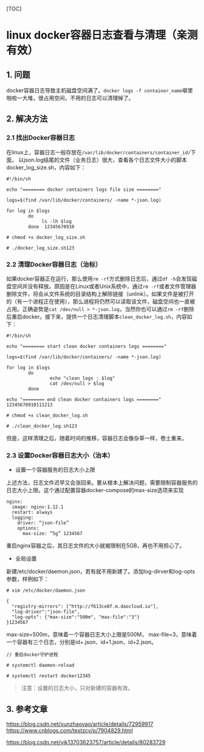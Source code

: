 [TOC]



# linux docker容器日志查看与清理（亲测有效）

## 1. 问题

docker容器日志导致主机磁盘空间满了。`docker logs -f container_name`噼里啪啦一大堆，很占用空间，不用的日志可以清理掉了。 

## 2. 解决方法

### 2.1 找出Docker容器日志

在linux上，容器日志一般存放在`/var/lib/docker/containers/container_id/`下面， 以json.log结尾的文件（业务日志）很大，查看各个日志文件大小的脚本docker_log_size.sh，内容如下：

```
#!/bin/sh

echo "======== docker containers logs file size ========"  

logs=$(find /var/lib/docker/containers/ -name *-json.log)  

for log in $logs  
        do  
             ls -lh $log   
        done  12345678910
```

```
# chmod +x docker_log_size.sh

# ./docker_log_size.sh123
```

### 2.2 清理Docker容器日志（治标）

如果docker容器正在运行，那么使用`rm -rf`方式删除日志后，通过`df -h`会发现磁盘空间并没有释放。原因是在Linux或者Unix系统中，通过`rm -rf`或者文件管理器删除文件，将会从文件系统的目录结构上解除链接（unlink）。如果文件是被打开的（有一个进程正在使用），那么进程将仍然可以读取该文件，磁盘空间也一直被占用。正确姿势是`cat /dev/null > *-json.log`，当然你也可以通过`rm -rf`删除后重启docker。接下来，提供一个日志清理脚本`clean_docker_log.sh`，内容如下：

```
#!/bin/sh 

echo "======== start clean docker containers logs ========"  

logs=$(find /var/lib/docker/containers/ -name *-json.log)  

for log in $logs  
        do  
                echo "clean logs : $log"  
                cat /dev/null > $log  
        done  

echo "======== end clean docker containers logs ========"  12345678910111213
```

```
# chmod +x clean_docker_log.sh

# ./clean_docker_log.sh123
```

但是，这样清理之后，随着时间的推移，容器日志会像杂草一样，卷土重来。

### 2.3 设置Docker容器日志大小（治本）

- 设置一个容器服务的日志大小上限

上述方法，日志文件迟早又会涨回来。要从根本上解决问题，需要限制容器服务的日志大小上限。这个通过配置容器docker-compose的max-size选项来实现

```
nginx: 
  image: nginx:1.12.1 
  restart: always 
  logging: 
    driver: “json-file” 
    options: 
      max-size: “5g” 1234567
```

重启nginx容器之后，其日志文件的大小就被限制在5GB，再也不用担心了。

- 全局设置

新建/etc/docker/daemon.json，若有就不用新建了。添加log-dirver和log-opts参数，样例如下：

```
# vim /etc/docker/daemon.json

{
  "registry-mirrors": ["http://f613ce8f.m.daocloud.io"],
  "log-driver":"json-file",
  "log-opts": {"max-size":"500m", "max-file":"3"}
}1234567
```

max-size=500m，意味着一个容器日志大小上限是500M， 
max-file=3，意味着一个容器有三个日志，分别是id+.json、id+1.json、id+2.json。

```
// 重启docker守护进程

# systemctl daemon-reload

# systemctl restart docker12345
```

> 注意：设置的日志大小，只对新建的容器有效。 

## 3. 参考文章

<https://blog.csdn.net/xunzhaoyao/article/details/72959917> 
<https://www.cnblogs.com/testzcy/p/7904829.html>





https://blog.csdn.net/yjk13703623757/article/details/80283729